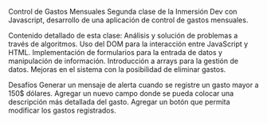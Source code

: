 Control de Gastos Mensuales
Segunda clase de la Inmersión Dev con Javascript, desarrollo de una aplicación de control de gastos mensuales.

Contenido detallado de esta clase:
Análisis y solución de problemas a través de algoritmos.
Uso del DOM para la interacción entre JavaScript y HTML.
Implementación de formularios para la entrada de datos y manipulación de información.
Introducción a arrays para la gestión de datos.
Mejoras en el sistema con la posibilidad de eliminar gastos.

Desafíos
Generar un mensaje de alerta cuando se registre un gasto mayor a 150$ dólares.
Agregar un nuevo campo donde se pueda colocar una descripción más detallada del gasto.
Agregar un botón que permita modificar los gastos registrados.

